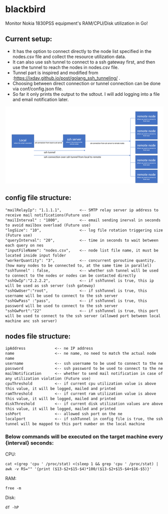 # blackbird
Monitor Nokia 1830PSS equipment's RAM/CPU/Disk utilization in Go!

## Current setup:
-   It has the option to connect directly to the node list specified in the nodes.csv file and collect the resource utilization data.
-   It can also use ssh tunnel to connect to a ssh gateway first, and then use the tunnel to reach the nodes in nodes.csv file.
-   Tunnel part is inspired and modified from :https://ixday.github.io/post/golang_ssh_tunneling/ .
-   Choosing between direct connection or tunnel connection can be done via conf/config.json file.
-   So far it only prints the output to the sdtout. I will add logging into a file and email notification later.

![alt text](https://raw.githubusercontent.com/naseriax/token-repo/main/sshtunnel.png)

## config file structure:
```
"mailRelayIp": "1.1.1.1",        <-- SMTP relay server ip address to receive mail notifications(Future use)
"mailInterval" : "1800",         <-- email sending inerval in seconds to avoid mailbox overload (Future use)
"logSize": "10",                 <-- log file rotation triggering size (Future use)
"queryInterval": "20",           <-- time in seconds to wait between each query on nes
"inputFileName": "nodes.csv",    <-- node list file name, it must be located inside input folder
"workerQuantity": "3",           <-- concurrent goroutine quantity. (how many nodes to be connected to, at the same time in parallel)
"sshTunnel" : false,             <-- whether ssh tunnel will be used to connect to the nodes or nodes can be contacted directly
"sshGwIp":"2.2.2.2",             <-- if sshTunnel is true, this ip will be used as ssh server (ssh gateway)
"sshGwUser":"root",              <-- if sshTunnel is true, this username will be used to connect to the ssh server
"sshGwPass" :"pass",             <-- if sshTunnel is true, this password will be used to connect to the ssh server
"sshGwPort":"22"                 <-- if sshTunnel is true, this port will be used to connect to the ssh server (allowed port between local machine anc ssh server)
```

## nodes file structure:
```
ipAddress             <-- ne IP address
name                  <-- ne name, no need to match the actual node name
username              <-- ssh username to be used to connect to the ne
password              <-- ssh password to be used to connect to the ne
mailNotification      <-- whether to send mail notification in case of any utilization violation (Future use)
cpuThreshold          <-- if current cpu utilization value is above this value, it will be logged, mailed and printed
ramThreshold          <-- if current ram utilization value is above this value, it will be logged, mailed and printed
diskThreshold         <-- if current disk utilization values are above this value, it will be logged, mailed and printed
sshPort               <-- allowed ssh port on the ne
localport             <-- if sshTunnel in config file is true, the ssh tunnel will be mapped to this port number on the local machine
```


### Below commands will be executed on the target machine every {interval} seconds:

CPU:
```
cat <(grep 'cpu ' /proc/stat) <(sleep 1 && grep 'cpu ' /proc/stat) | awk -v RS="" '{print ($13-$2+$15-$4)*100/($13-$2+$15-$4+$16-$5)}'
```

RAM:
```
free -m
```

Disk:
```
df -hP
```

